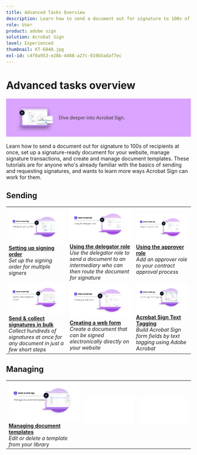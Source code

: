 ```yaml
---
title: Advanced Tasks Overview
description: Learn how to send a document out for signature to 100s of recipients at once, set up a signature-ready document for your website, manage signature transactions, and create and manage document templates
role: User
product: adobe sign
solution: Acrobat Sign
level: Experienced
thumbnail: KT-6848.jpg
exl-id: c4f0a953-e28b-4488-a27c-010b5adaf7ec
---
```

# Advanced tasks overview

![Sign Advanced Image](../assets/Hero-Advanced.png)

Learn how to send a document out for signature to 100s of recipients at once, set up a signature-ready document for your website, manage signature transactions, and create and manage document templates. These tutorials are for anyone who's already familiar with the basics of sending and requesting signatures, and wants to learn more ways Acrobat Sign can work for them.

## Sending

<table style="table-layout:fixed">
<tr>
  <td>
    <a href="setting-up-routing.md">
      <img alt="Setting up signing order" src="../assets/Routing.png">
    </a>
    <div>
    <a href="setting-up-routing.md"><strong>Setting up signing order</strong></a>
    </div>
    <em>Set up the signing order for multiple signers</em>
    <br>
  </td>
  <td>
    <a href="delegate-signature.md">
      <img alt="Delegating to someone else" src="../assets/Delegating.png" />
    </a>  
    <div>
    <a href="delegate-signature.md"><strong>Using the delegator role</strong></a>
    </div>
    <em>Use the delegator role to send a document to an intermediary who can then route the document for signature</em>
    <br>
  </td>
  <td>
    <a href="add-an-approver.md">
      <img alt="Using the approver role" src="../assets/Approver.png" />
    </a>
    <div>
    <a href="add-an-approver.md"><strong>Using the approver role</strong></a>
    </div>
    <em>Add an approver role to your contract approval process</em>
    <br>
  </td>
</tr>
<tr>
  <td>
    <a href="megasign.md">
      <img alt="Send & collect signatures in bulk" src="../assets/Megasign.png" />
    </a>
    <div>
    <a href="megasign.md"><strong>Send & collect signatures in bulk</strong></a>
    </div>
    <em>Collect hundreds of signatures at once for any document in just a few short steps</em>
    <br>
  </td>
  <td>
    <a href="webform.md">
      <img alt="Creating a web form" src="../assets/Webform.png" />
    </a>
    <div>
    <a href="webform.md"><strong>Creating a web form</strong></a>
    </div>
    <em>Create a document that can be signed electronically directly on your website</em>
    <br>
  </td> 
  <td>
    <a href="adobe-sign-text-tagging.md">
      <img alt="Acrobat Sign Text Tagging" src="../assets/Text-Tagging.png" />
  </a>
    <div>
    <a href="adobe-sign-text-tagging.md"><strong>Acrobat Sign Text Tagging</strong></a>
    </div>
    <em>Build Acrobat Sign form fields by text tagging using Adobe Acrobat</em>
    <br>
  </td> 
</table>

## Managing

<table style="table-layout:fixed">
<tr>
  <td>
    <a href="edit-a-template.md">
      <img alt="Managing document templates" src="../assets/ManageTemplate.png" />
    </a>
    <div>
    <a href="edit-a-template.md"><strong>Managing document templates</strong></a>
    </div>
    <em>Edit or delete a template from your library</em>
    <br>
  </td>  
  <td>
    <img alt="Spacer" src="../assets/Whitespacer.png" />
    <div>
    <br>
  </td>
  <td>
    <img alt="Spacer" src="../assets/Whitespacer.png" />
    <div>
    <br>
  </td>
</tr>
</table>
